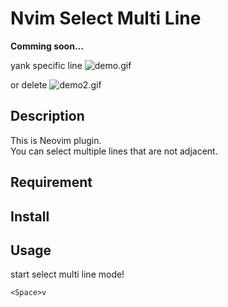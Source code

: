 Nvim Select Multi Line
====

**Comming soon...**

yank specific line
![demo.gif](https://user-images.githubusercontent.com/17779386/115108415-52a98f00-9fab-11eb-9543-a1e37717a764.gif)

or delete
![demo2.gif](https://user-images.githubusercontent.com/17779386/115111961-116eaa80-9fbe-11eb-85e7-0470571b246d.gif)

## Description

This is Neovim plugin.  
You can select multiple lines that are not adjacent.

## Requirement

## Install

## Usage

start select multi line mode!
```vim
<Space>v
```
